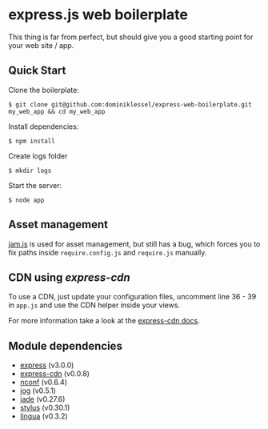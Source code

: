 # express.js web boilerplate

This thing is far from perfect, but should give you a good starting point for your web site / app.

## Quick Start

Clone the boilerplate:
```
$ git clone git@github.com:dominiklessel/express-web-boilerplate.git my_web_app && cd my_web_app
```

Install dependencies:
```
$ npm install
```

Create logs folder
```
$ mkdir logs
```

Start the server:
```
$ node app
```

## Asset management

[jam.js](https://github.com/caolan/jam) is used for asset management, but still has a bug, which forces you to fix paths inside `require.config.js` and `require.js` manually.

## CDN using *express-cdn*

To use a CDN, just update your configuration files, uncomment line 36 - 39 in `app.js` and use the CDN helper inside your views.

For more information take a look at the [express-cdn docs](https://github.com/niftylettuce/express-cdn).

## Module dependencies

- [express](https://github.com/visionmedia/express) (v3.0.0)
- [express-cdn](https://github.com/niftylettuce/express-cdn) (v0.0.8)
- [nconf](https://github.com/flatiron/nconf) (v0.6.4)
- [jog](https://github.com/visionmedia/jog/) (v0.5.1)
- [jade](https://github.com/visionmedia/jade/) (v0.27.6)
- [stylus](http://learnboost.github.com/stylus/) (v0.30.1)
- [lingua](https://github.com/akoenig/express-lingua) (v0.3.2)
